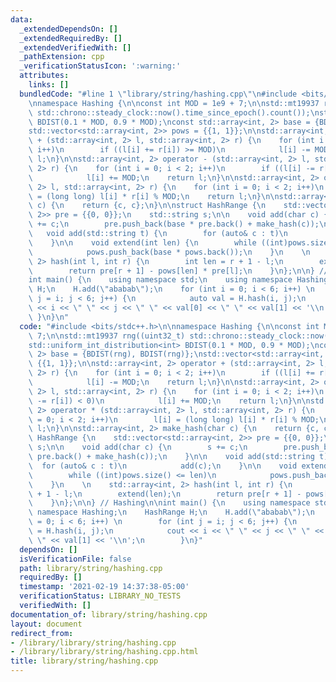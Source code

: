 ```yaml
---
data:
  _extendedDependsOn: []
  _extendedRequiredBy: []
  _extendedVerifiedWith: []
  _pathExtension: cpp
  _verificationStatusIcon: ':warning:'
  attributes:
    links: []
  bundledCode: "#line 1 \"library/string/hashing.cpp\"\n#include <bits/stdc++.h>\n\
    \nnamespace Hashing {\n\nconst int MOD = 1e9 + 7;\n\nstd::mt19937 rng((uint32_t)\
    \ std::chrono::steady_clock::now().time_since_epoch().count());\nstd::uniform_int_distribution<int>\
    \ BDIST(0.1 * MOD, 0.9 * MOD);\nconst std::array<int, 2> base = {BDIST(rng), BDIST(rng)};\n\
    std::vector<std::array<int, 2>> pows = {{1, 1}};\n\nstd::array<int, 2> operator\
    \ + (std::array<int, 2> l, std::array<int, 2> r) {\n    for (int i = 0; i < 2;\
    \ i++)\n        if ((l[i] += r[i]) >= MOD)\n            l[i] -= MOD;\n    return\
    \ l;\n}\n\nstd::array<int, 2> operator - (std::array<int, 2> l, std::array<int,\
    \ 2> r) {\n    for (int i = 0; i < 2; i++)\n        if ((l[i] -= r[i]) < 0)\n\
    \            l[i] += MOD;\n    return l;\n}\n\nstd::array<int, 2> operator * (std::array<int,\
    \ 2> l, std::array<int, 2> r) {\n    for (int i = 0; i < 2; i++)\n        l[i]\
    \ = (long long) l[i] * r[i] % MOD;\n    return l;\n}\n\nstd::array<int, 2> make_hash(char\
    \ c) {\n    return {c, c};\n}\n\nstruct HashRange {\n    std::vector<std::array<int,\
    \ 2>> pre = {{0, 0}};\n    std::string s;\n\n    void add(char c) {\n        s\
    \ += c;\n        pre.push_back(base * pre.back() + make_hash(c));\n    }\n\n \
    \   void add(std::string t) {\n        for (auto& c : t)\n            add(c);\n\
    \    }\n\n    void extend(int len) {\n        while ((int)pows.size() <= len)\n\
    \            pows.push_back(base * pows.back());\n    }\n    \n    std::array<int,\
    \ 2> hash(int l, int r) {\n        int len = r + 1 - l;\n        extend(len);\n\
    \        return pre[r + 1] - pows[len] * pre[l];\n    }\n};\n\n} // Hashing\n\n\
    int main() {\n    using namespace std;\n    using namespace Hashing;\n    HashRange\
    \ H;\n    H.add(\"ababab\");\n    for (int i = 0; i < 6; i++) \n        for (int\
    \ j = i; j < 6; j++) {\n            auto val = H.hash(i, j);\n            cout\
    \ << i << \" \" << j << \" \" << val[0] << \" \" << val[1] << '\\n';\n       \
    \ }\n}\n"
  code: "#include <bits/stdc++.h>\n\nnamespace Hashing {\n\nconst int MOD = 1e9 +\
    \ 7;\n\nstd::mt19937 rng((uint32_t) std::chrono::steady_clock::now().time_since_epoch().count());\n\
    std::uniform_int_distribution<int> BDIST(0.1 * MOD, 0.9 * MOD);\nconst std::array<int,\
    \ 2> base = {BDIST(rng), BDIST(rng)};\nstd::vector<std::array<int, 2>> pows =\
    \ {{1, 1}};\n\nstd::array<int, 2> operator + (std::array<int, 2> l, std::array<int,\
    \ 2> r) {\n    for (int i = 0; i < 2; i++)\n        if ((l[i] += r[i]) >= MOD)\n\
    \            l[i] -= MOD;\n    return l;\n}\n\nstd::array<int, 2> operator - (std::array<int,\
    \ 2> l, std::array<int, 2> r) {\n    for (int i = 0; i < 2; i++)\n        if ((l[i]\
    \ -= r[i]) < 0)\n            l[i] += MOD;\n    return l;\n}\n\nstd::array<int,\
    \ 2> operator * (std::array<int, 2> l, std::array<int, 2> r) {\n    for (int i\
    \ = 0; i < 2; i++)\n        l[i] = (long long) l[i] * r[i] % MOD;\n    return\
    \ l;\n}\n\nstd::array<int, 2> make_hash(char c) {\n    return {c, c};\n}\n\nstruct\
    \ HashRange {\n    std::vector<std::array<int, 2>> pre = {{0, 0}};\n    std::string\
    \ s;\n\n    void add(char c) {\n        s += c;\n        pre.push_back(base *\
    \ pre.back() + make_hash(c));\n    }\n\n    void add(std::string t) {\n      \
    \  for (auto& c : t)\n            add(c);\n    }\n\n    void extend(int len) {\n\
    \        while ((int)pows.size() <= len)\n            pows.push_back(base * pows.back());\n\
    \    }\n    \n    std::array<int, 2> hash(int l, int r) {\n        int len = r\
    \ + 1 - l;\n        extend(len);\n        return pre[r + 1] - pows[len] * pre[l];\n\
    \    }\n};\n\n} // Hashing\n\nint main() {\n    using namespace std;\n    using\
    \ namespace Hashing;\n    HashRange H;\n    H.add(\"ababab\");\n    for (int i\
    \ = 0; i < 6; i++) \n        for (int j = i; j < 6; j++) {\n            auto val\
    \ = H.hash(i, j);\n            cout << i << \" \" << j << \" \" << val[0] << \"\
    \ \" << val[1] << '\\n';\n        }\n}"
  dependsOn: []
  isVerificationFile: false
  path: library/string/hashing.cpp
  requiredBy: []
  timestamp: '2021-02-19 14:37:38-05:00'
  verificationStatus: LIBRARY_NO_TESTS
  verifiedWith: []
documentation_of: library/string/hashing.cpp
layout: document
redirect_from:
- /library/library/string/hashing.cpp
- /library/library/string/hashing.cpp.html
title: library/string/hashing.cpp
---
```

